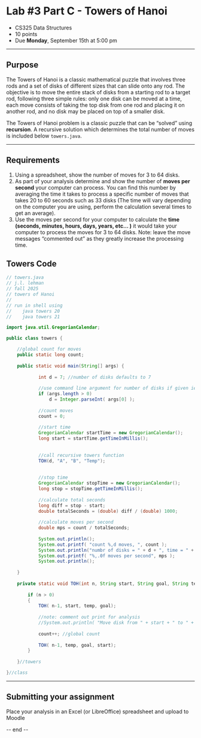 # Lab #3 Part C - Towers of Hanoi
- CS325 Data Structures  
- 10 points
- Due **Monday**, September 15th at 5:00 pm

---

## Purpose

The Towers of Hanoi is a classic mathematical puzzle that involves three rods and a set of disks of different sizes
that can slide onto any rod. The objective is to move the entire stack of disks from a starting rod to a target rod, 
following three simple rules: only one disk can be moved at a time, each move consists of taking the top disk from 
one rod and placing it on another rod, and no disk may be placed on top of a smaller disk.

The Towers of Hanoi problem is a classic puzzle that can be “solved” using **recursion**. A recursive solution
which determines the total number of moves is included below `towers.java`.


---

## Requirements
1. Using a spreadsheet, show the number of moves for 3 to 64 disks.
2. As part of your analysis determine and show the number of **moves per second** your computer can process. 
You can find this number by averaging the time it takes to process a specific number of moves that takes 
20 to 60 seconds such as 33 disks (The time will vary depending on the computer you are using, perform the 
calculation several times to get an average). 
3. Use the moves per second for your computer to calculate the **time (seconds, minutes, hours, days, years, etc... )** 
it would take your computer to process the moves for 3 to 64 disks. 
Note: leave the move messages “commented out” as they greatly
increase the processing time. 


## Towers Code

```java
// towers.java
// j.l. lehman
// fall 2025
// towers of Hanoi
//
// run in shell using
//    java towers 20
//    java towers 21

import java.util.GregorianCalendar;

public class towers {

	//global count for moves
	public static long count;
	
	public static void main(String[] args) {
	
			int d = 7; //number of disks defaults to 7
			
			//use command line argument for number of disks if given ie. java towers 10
			if (args.length > 0)
				d = Integer.parseInt( args[0] );
				
			//count moves
			count = 0;
			
			//start time
			GregorianCalendar startTime = new GregorianCalendar();
			long start = startTime.getTimeInMillis();
		    
			
			//call recursive towers function
			TOH(d, "A", "B", "Temp");
	
			
			//stop time
			GregorianCalendar stopTime = new GregorianCalendar();
			long stop = stopTime.getTimeInMillis();
			
			//calculate total seconds
			long diff = stop - start;
			double totalSeconds = (double) diff / (double) 1000;
			
			//calculate moves per second
			double mps = count / totalSeconds;
			
			System.out.println();
            System.out.printf( "count %,d moves, ", count );
            System.out.println("numbr of disks = " + d + ", time = " + totalSeconds + " seconds");
            System.out.printf( "%,.0f moves per second", mps );
			System.out.println();	
			
	}
	
	private static void TOH(int n, String start, String goal, String temp) {
		
		if (n > 0)
		{
			TOH( n-1, start, temp, goal);
			
			//note: comment out print for analysis
			//System.out.println( "Move disk from " + start + " to " + goal);
			
			count++; //global count
			
			TOH( n-1, temp, goal, start);						
		}
		
	}//towers

}//class
```

---
## Submitting your assignment

Place your analysis in an Excel (or LibreOffice) spreadsheet and upload to Moodle

-- end --
